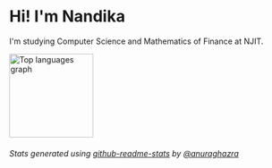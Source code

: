 # Hi! I'm Nandika
I'm studying Computer Science and Mathematics of Finance at NJIT.
<div align="left">
  <img src="https://github-readme-stats.vercel.app/api/top-langs/?username=nandika-k&hide=jupyter%20notebook&layout=compact&theme=great-gatsby&hide_border=true" height="150" alt="Top languages graph" />
</div>

###### Stats generated using [github-readme-stats](https://github.com/anuraghazra/github-readme-stats) by [@anuraghazra](https://github.com/anuraghazra)
